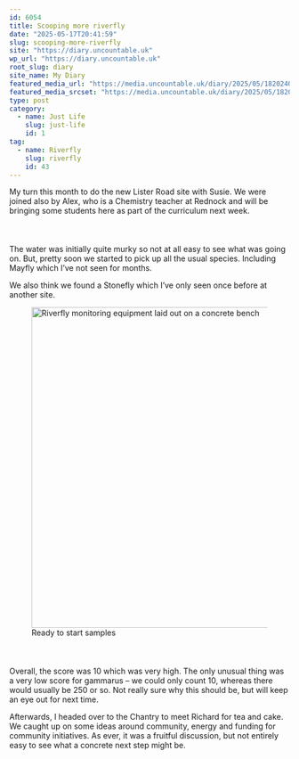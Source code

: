 ```yaml
---
id: 6054
title: Scooping more riverfly
date: "2025-05-17T20:41:59"
slug: scooping-more-riverfly
site: "https://diary.uncountable.uk"
wp_url: "https://diary.uncountable.uk"
root_slug: diary
site_name: My Diary
featured_media_url: "https://media.uncountable.uk/diary/2025/05/18202402/IMG20250517091840.webp"
featured_media_srcset: "https://media.uncountable.uk/diary/2025/05/18202402/IMG20250517091840-300x169.webp 300w, https://media.uncountable.uk/diary/2025/05/18202402/IMG20250517091840-1024x576.webp 1024w, https://media.uncountable.uk/diary/2025/05/18202402/IMG20250517091840-150x150.webp 150w, https://media.uncountable.uk/diary/2025/05/18202402/IMG20250517091840-640x360.webp 640w, https://media.uncountable.uk/diary/2025/05/18202402/IMG20250517091840.webp 1763w"
type: post
category:
  - name: Just Life
    slug: just-life
    id: 1
tag:
  - name: Riverfly
    slug: riverfly
    id: 43
---
```



<p>My turn this month to do the new Lister Road site with Susie.  We were joined also by Alex, who is a Chemistry teacher at Rednock and will be bringing some students here as part of the curriculum next week.</p>


<style>.kb-row-layout-id6054_9c0074-b3 > .kt-row-column-wrap{align-content:start;}:where(.kb-row-layout-id6054_9c0074-b3 > .kt-row-column-wrap) > .wp-block-kadence-column{justify-content:start;}.kb-row-layout-id6054_9c0074-b3 > .kt-row-column-wrap{column-gap:var(--global-kb-gap-md, 2rem);row-gap:var(--global-kb-gap-md, 2rem);padding-top:var(--global-kb-spacing-sm, 1.5rem);padding-bottom:var(--global-kb-spacing-sm, 1.5rem);grid-template-columns:repeat(2, minmax(0, 1fr));}.kb-row-layout-id6054_9c0074-b3 > .kt-row-layout-overlay{opacity:0.30;}@media all and (max-width: 1024px){.kb-row-layout-id6054_9c0074-b3 > .kt-row-column-wrap{grid-template-columns:repeat(2, minmax(0, 1fr));}}@media all and (max-width: 767px){.kb-row-layout-id6054_9c0074-b3 > .kt-row-column-wrap{grid-template-columns:minmax(0, 1fr);}.kb-row-layout-id6054_9c0074-b3 > .kt-row-column-wrap > .wp-block-kadence-column:nth-of-type(1){order:2;}.kb-row-layout-id6054_9c0074-b3 > .kt-row-column-wrap > .wp-block-kadence-column:nth-of-type(2){order:1;}.kb-row-layout-id6054_9c0074-b3 > .kt-row-column-wrap > .wp-block-kadence-column:nth-of-type(3){order:12;}.kb-row-layout-id6054_9c0074-b3 > .kt-row-column-wrap > .wp-block-kadence-column:nth-of-type(4){order:11;}.kb-row-layout-id6054_9c0074-b3 > .kt-row-column-wrap > .wp-block-kadence-column:nth-of-type(5){order:22;}.kb-row-layout-id6054_9c0074-b3 > .kt-row-column-wrap > .wp-block-kadence-column:nth-of-type(6){order:21;}.kb-row-layout-id6054_9c0074-b3 > .kt-row-column-wrap > .wp-block-kadence-column:nth-of-type(7){order:32;}.kb-row-layout-id6054_9c0074-b3 > .kt-row-column-wrap > .wp-block-kadence-column:nth-of-type(8){order:31;}}</style><div class="kb-row-layout-wrap kb-row-layout-id6054_9c0074-b3 alignnone wp-block-kadence-rowlayout"><div class="kt-row-column-wrap kt-has-2-columns kt-row-layout-equal kt-tab-layout-inherit kt-mobile-layout-row kt-row-valign-top">
<style>.kadence-column6054_2c179c-84 > .kt-inside-inner-col,.kadence-column6054_2c179c-84 > .kt-inside-inner-col:before{border-top-left-radius:0px;border-top-right-radius:0px;border-bottom-right-radius:0px;border-bottom-left-radius:0px;}.kadence-column6054_2c179c-84 > .kt-inside-inner-col{column-gap:var(--global-kb-gap-sm, 1rem);}.kadence-column6054_2c179c-84 > .kt-inside-inner-col{flex-direction:column;}.kadence-column6054_2c179c-84 > .kt-inside-inner-col > .aligncenter{width:100%;}.kadence-column6054_2c179c-84 > .kt-inside-inner-col:before{opacity:0.3;}.kadence-column6054_2c179c-84{position:relative;}@media all and (max-width: 1024px){.kadence-column6054_2c179c-84 > .kt-inside-inner-col{flex-direction:column;justify-content:center;}}@media all and (max-width: 767px){.kadence-column6054_2c179c-84 > .kt-inside-inner-col{flex-direction:column;justify-content:center;}}</style>
<div class="wp-block-kadence-column kadence-column6054_2c179c-84"><div class="kt-inside-inner-col">
<p>The water was initially quite murky so not at all easy to see what was going on.  But, pretty soon we started to pick up all the usual species.  Including Mayfly which I&#8217;ve not seen for months.</p>



<p>We also think we found a Stonefly which I&#8217;ve only seen once before at another site.</p>
</div></div>


<style>.kadence-column6054_7eedd0-55 > .kt-inside-inner-col,.kadence-column6054_7eedd0-55 > .kt-inside-inner-col:before{border-top-left-radius:0px;border-top-right-radius:0px;border-bottom-right-radius:0px;border-bottom-left-radius:0px;}.kadence-column6054_7eedd0-55 > .kt-inside-inner-col{column-gap:var(--global-kb-gap-sm, 1rem);}.kadence-column6054_7eedd0-55 > .kt-inside-inner-col{flex-direction:column;}.kadence-column6054_7eedd0-55 > .kt-inside-inner-col > .aligncenter{width:100%;}.kadence-column6054_7eedd0-55 > .kt-inside-inner-col:before{opacity:0.3;}.kadence-column6054_7eedd0-55{position:relative;}@media all and (max-width: 1024px){.kadence-column6054_7eedd0-55 > .kt-inside-inner-col{flex-direction:column;justify-content:center;}}@media all and (max-width: 767px){.kadence-column6054_7eedd0-55 > .kt-inside-inner-col{flex-direction:column;justify-content:center;}}</style>
<div class="wp-block-kadence-column kadence-column6054_7eedd0-55"><div class="kt-inside-inner-col">
<figure class="wp-block-image size-large"><img loading="lazy" decoding="async" width="1024" height="576" src="https://media.uncountable.uk/diary/2025/05/18202411/IMG20250517091835-1024x576.webp" alt="Riverfly monitoring equipment laid out on a concrete bench" class="wp-image-6051" srcset="https://media.uncountable.uk/diary/2025/05/18202411/IMG20250517091835-1024x576.webp 1024w, https://media.uncountable.uk/diary/2025/05/18202411/IMG20250517091835-300x169.webp 300w, https://media.uncountable.uk/diary/2025/05/18202411/IMG20250517091835-640x360.webp 640w" sizes="auto, (max-width: 1024px) 100vw, 1024px" /><figcaption class="wp-element-caption">Ready to start samples</figcaption></figure>
</div></div>

</div></div>


<p>Overall, the score was 10 which was very high.  The only unusual thing was a very low score for gammarus &#8211; we could only count 10, whereas there would usually be 250 or so.  Not really sure why this should be, but will keep an eye out for next time.</p>



<p>Afterwards, I headed over to the Chantry to meet Richard for tea and cake.  We caught up on some ideas around community, energy and funding for community initiatives.  As ever, it was a fruitful discussion, but not entirely easy to see what a concrete next step might be.</p>
